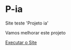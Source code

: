 # P-ia
 Site teste 'Projeto ia'

 Vamos melhorar este projeto

<a href="https://danieldvlp.github.io/p-ia/cordel.html">Executar o Site</a>